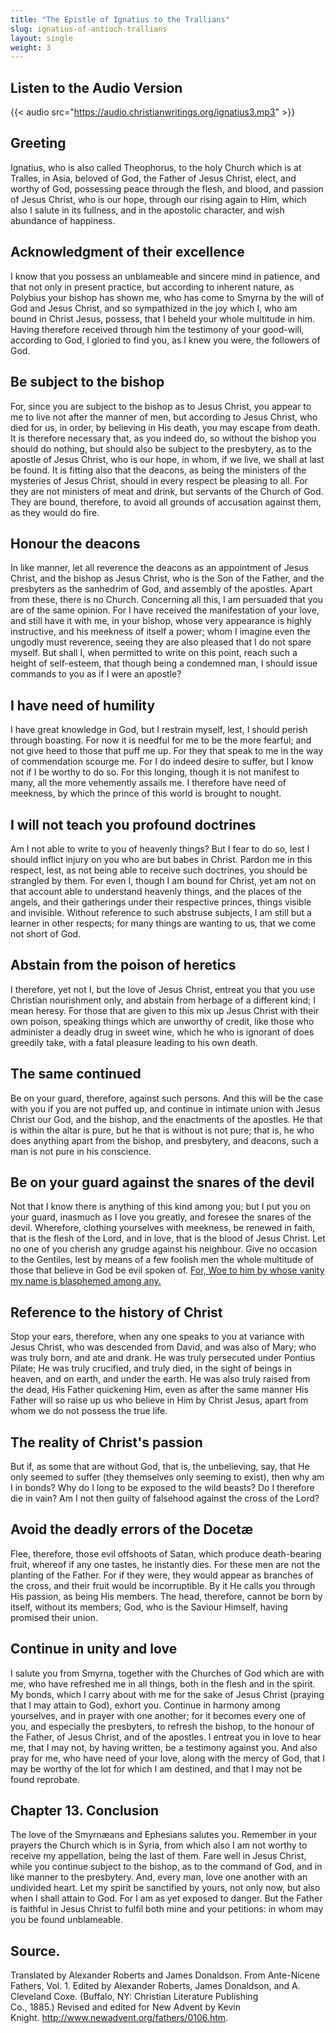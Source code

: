 ```yaml
---
title: "The Epistle of Ignatius to the Trallians"
slug: ignatius-of-antioch-trallians
layout: single
weight: 3
---
```

## Listen to the Audio Version
{{< audio src="https://audio.christianwritings.org/ignatius3.mp3" >}}
## Greeting
Ignatius, who is also called Theophorus, to the holy Church which is at Tralles, in Asia, beloved of God, the Father of Jesus Christ, elect, and worthy of God, possessing peace through the flesh, and blood, and passion of Jesus Christ, who is our hope, through our rising again to Him, which also I salute in its fullness, and in the apostolic character, and wish abundance of happiness.

## Acknowledgment of their excellence

I know that you possess an unblameable and sincere mind in patience, and that not only in present practice, but according to inherent nature, as Polybius your bishop has shown me, who has come to Smyrna by the will of God and Jesus Christ, and so sympathized in the joy which I, who am bound in Christ Jesus, possess, that I beheld your whole multitude in him. Having therefore received through him the testimony of your good-will, according to God, I gloried to find you, as I knew you were, the followers of God.

## Be subject to the bishop
For, since you are subject to the bishop as to Jesus Christ, you appear to me to live not after the manner of men, but according to Jesus Christ, who died for us, in order, by believing in His death, you may escape from death. It is therefore necessary that, as you indeed do, so without the bishop you should do nothing, but should also be subject to the presbytery, as to the apostle of Jesus Christ, who is our hope, in whom, if we live, we shall at last be found. It is fitting also that the deacons, as being the ministers of the mysteries of Jesus Christ, should in every respect be pleasing to all. For they are not ministers of meat and drink, but servants of the Church of God. They are bound, therefore, to avoid all grounds of accusation against them, as they would do fire.

## Honour the deacons
In like manner, let all reverence the deacons as an appointment of Jesus Christ, and the bishop as Jesus Christ, who is the Son of the Father, and the presbyters as the sanhedrim of God, and assembly of the apostles. Apart from these, there is no Church. Concerning all this, I am persuaded that you are of the same opinion. For I have received the manifestation of your love, and still have it with me, in your bishop, whose very appearance is highly instructive, and his meekness of itself a power; whom I imagine even the ungodly must reverence, seeing they are also pleased that I do not spare myself. But shall I, when permitted to write on this point, reach such a height of self-esteem, that though being a condemned man, I should issue commands to you as if I were an apostle?

## I have need of humility
I have great knowledge in God, but I restrain myself, lest, I should perish through boasting. For now it is needful for me to be the more fearful; and not give heed to those that puff me up. For they that speak to me in the way of commendation scourge me. For I do indeed desire to suffer, but I know not if I be worthy to do so. For this longing, though it is not manifest to many, all the more vehemently assails me. I therefore have need of meekness, by which the prince of this world is brought to nought.

## I will not teach you profound doctrines

Am I not able to write to you of heavenly things? But I fear to do so, lest I should inflict injury on you who are but babes in Christ. Pardon me in this respect, lest, as not being able to receive such doctrines, you should be strangled by them. For even I, though I am bound for Christ, yet am not on that account able to understand heavenly things, and the places of the angels, and their gatherings under their respective princes, things visible and invisible. Without reference to such abstruse subjects, I am still but a learner in other respects; for many things are wanting to us, that we come not short of God.

## Abstain from the poison of heretics
I therefore, yet not I, but the love of Jesus Christ, entreat you that you use Christian nourishment only, and abstain from herbage of a different kind; I mean heresy. For those that are given to this mix up Jesus Christ with their own poison, speaking things which are unworthy of credit, like those who administer a deadly drug in sweet wine, which he who is ignorant of does greedily take, with a fatal pleasure leading to his own death.

## The same continued
Be on your guard, therefore, against such persons. And this will be the case with you if you are not puffed up, and continue in intimate union with Jesus Christ our God, and the bishop, and the enactments of the apostles. He that is within the altar is pure, but he that is without is not pure; that is, he who does anything apart from the bishop, and presbytery, and deacons, such a man is not pure in his conscience.

## Be on your guard against the snares of the devil
Not that I know there is anything of this kind among you; but I put you on your guard, inasmuch as I love you greatly, and foresee the snares of the devil. Wherefore, clothing yourselves with meekness, be renewed in faith, that is the flesh of the Lord, and in love, that is the blood of Jesus Christ. Let no one of you cherish any grudge against his neighbour. Give no occasion to the Gentiles, lest by means of a few foolish men the whole multitude of those that believe in God be evil spoken of. [For, Woe to him by whose vanity my name is blasphemed among any.](https://www.biblegateway.com/passage/?search=Isaiah%2052%3A5&version=NKJV) 

## Reference to the history of Christ

Stop your ears, therefore, when any one speaks to you at variance with Jesus Christ, who was descended from David, and was also of Mary; who was truly born, and ate and drank. He was truly persecuted under Pontius Pilate; He was truly crucified, and truly died, in the sight of beings in heaven, and on earth, and under the earth. He was also truly raised from the dead, His Father quickening Him, even as after the same manner His Father will so raise up us who believe in Him by Christ Jesus, apart from whom we do not possess the true life.

## The reality of Christ's passion
But if, as some that are without God, that is, the unbelieving, say, that He only seemed to suffer (they themselves only seeming to exist), then why am I in bonds? Why do I long to be exposed to the wild beasts? Do I therefore die in vain? Am I not then guilty of falsehood against the cross of the Lord?

## Avoid the deadly errors of the Docetæ
Flee, therefore, those evil offshoots of Satan, which produce death-bearing fruit, whereof if any one tastes, he instantly dies. For these men are not the planting of the Father. For if they were, they would appear as branches of the cross, and their fruit would be incorruptible. By it He calls you through His passion, as being His members. The head, therefore, cannot be born by itself, without its members; God, who is the Saviour Himself, having promised their union.

## Continue in unity and love
I salute you from Smyrna, together with the Churches of God which are with me, who have refreshed me in all things, both in the flesh and in the spirit. My bonds, which I carry about with me for the sake of Jesus Christ (praying that I may attain to God), exhort you. Continue in harmony among yourselves, and in prayer with one another; for it becomes every one of you, and especially the presbyters, to refresh the bishop, to the honour of the Father, of Jesus Christ, and of the apostles. I entreat you in love to hear me, that I may not, by having written, be a testimony against you. And also pray for me, who have need of your love, along with the mercy of God, that I may be worthy of the lot for which I am destined, and that I may not be found reprobate.

## Chapter 13. Conclusion
The love of the Smyrnæans and Ephesians salutes you. Remember in your prayers the Church which is in Syria, from which also I am not worthy to receive my appellation, being the last of them. Fare well in Jesus Christ, while you continue subject to the bishop, as to the command of God, and in like manner to the presbytery. And, every man, love one another with an undivided heart. Let my spirit be sanctified by yours, not only now, but also when I shall attain to God. For I am as yet exposed to danger. But the Father is faithful in Jesus Christ to fulfil both mine and your petitions: in whom may you be found unblameable.

## Source.
Translated by Alexander Roberts and James Donaldson. From Ante-Nicene Fathers, Vol. 1. Edited by Alexander Roberts, James Donaldson, and A. Cleveland Coxe. (Buffalo, NY: Christian Literature Publishing Co., 1885.) Revised and edited for New Advent by Kevin Knight. <http://www.newadvent.org/fathers/0106.htm>.